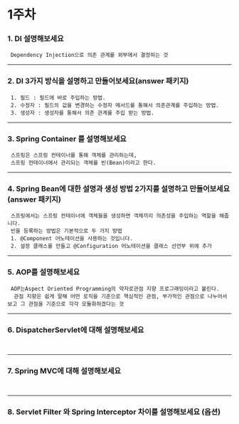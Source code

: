# 1주차

### 1. DI 설명해보세요

~~~
 Dependency Injection으로 의존 관계를 외부에서 결정하는 것
~~~

---

### 2. DI 3가지 방식을 설명하고 만들어보세요(answer 패키지)

~~~
 1. 필드 : 필드에 바로 주입하는 방법.
 2. 수정자 : 필드의 값을 변경하는 수정자 메서드를 통해서 의존관계를 주입하는 방법.
 3. 생성자 : 생성자를 통해서 의존 관계를 주입 받는 방법. 
~~~

---

### 3. Spring Container 를 설명해보세요

~~~
 스프링은 스프링 컨테이너를 통해 객체를 관리하는데, 
 스프링 컨테이너에서 관리되는 객체를 빈(Bean)이라고 한다.
~~~

---

### 4. Spring Bean에 대한 설명과 생성 방법 2가지를 설명하고 만들어보세요(answer 패키지)

~~~
 스프링에서는 스프링 컨테이너에 객체들을 생성하면 객체끼리 의존성을 주입하는 역할을 해줍니다.
 빈을 등록하는 방법은 기본적으로 두 가지 방법
 1. @Component 어노테이션을 사용하는 것입니다.
 2. 설정 클래스를 만들고 @Configuration 어노테이션을 클래스 선언부 위에 추가
~~~

--- 

### 5. AOP를 설명해보세요

~~~
 AOP는Aspect Oriented Programming의 약자로관점 지향 프로그래밍이라고 불린다.
  관점 지향은 쉽게 말해 어떤 로직을 기준으로 핵심적인 관점, 부가적인 관점으로 나누어서 보고 그 관점을 기준으로 각각 모듈화하겠다는 것
~~~

--- 

### 6. DispatcherServlet에 대해 설명해보세요

~~~
 
~~~

---

### 7. Spring MVC에 대해 설명해보세요

~~~
 
~~~

--- 

### 8. Servlet Filter 와 Spring Interceptor 차이를 설명해보세요 (옵션)

~~~

~~~

